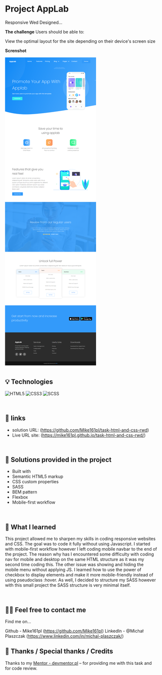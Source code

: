 # Project AppLab

Responsive Wed Designed...

**The challenge**
Users should be able to:

View the optimal layout for the site depending on their device's screen size

**Screnshot**

![screen](./assets/screencapture-127-0-0-1-5500-2023-04-24-14_24_13.png)
&nbsp;
 
## 💡 Technologies
![HTML5](https://img.shields.io/badge/html5-%23E34F26.svg?style=for-the-badge&logo=html5&logoColor=white)
![CSS3](https://img.shields.io/badge/css3-%231572B6.svg?style=for-the-badge&logo=css3&logoColor=white)
![SCSS](https://img.shields.io/badge/scss-%23E34F26.svg?style=for-the-badge&logo=scss&logoColor=white)



&nbsp;
 
## 🔗 links

- solution URL: (https://github.com/Mike161pl/task-html-and-css-rwd)
- Live URL site: (https://mike161pl.github.io/task-html-and-css-rwd/)

&nbsp;
 
## 🤔 Solutions provided in the project

- Built with
- Semantic HTML5 markup
- CSS custom properties
- SASS
- BEM pattern
- Flexbox
- Mobile-first workflow

&nbsp;

## 💭 What I learned

This project allowed me to sharpen my skills in coding responsive websites and CSS. The goal was to code it fully without using Javascript. I started with mobile-first workflow however I left coding mobile navbar to the end of the project. The reason why has I encountered some difficulty with coding nav for mobile and desktop on the same HTML structure as it was my second time coding this. The other issue was showing and hiding the mobile menu without applying JS. I learned how to use the power of checkbox to display elements and make it more mobile-friendly instead of using pseudoclass :hover. As well, I decided to structure my SASS however with this small project the SASS structure is very minimal itself.


&nbsp;

## 🙋‍♂️ Feel free to contact me
Find me on...

Github - Mike161pl (https://github.com/Mike161pl)
LinkedIn - @Michał Plaszczak (https://www.linkedin.com/in/michal-plaszczak/)
&nbsp;

## 👏 Thanks / Special thanks / Credits
Thanks to my [Mentor - devmentor.pl](https://devmentor.pl/) – for providing me with this task and for code review.
